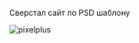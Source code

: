 Сверстал сайт по  PSD шаблону

![pixelplus](https://user-images.githubusercontent.com/36445648/39095505-5198c63e-464a-11e8-9dc0-a0531c9ce3fa.png)


